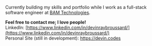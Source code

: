 Currently building my skills and portfolio while I work as a full-stack software engineer at [BAM Technologies](https://www.bamtech.net/).

**Feel free to contact me; I love people!**  
LinkedIn: [https://www.linkedin.com/in/devinraybroussard/](https://www.linkedin.com/in/devinraybroussard/)  
Personal Site (still in development): https://devin.codes
